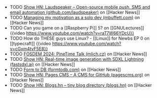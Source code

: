 - TODO [Show HN: Laudspeaker – Open-source mobile push, SMS and email automation (github.com/laudspeaker)](https://news.ycombinator.com/item?id=40585559) on [[Hacker News]]
- TODO [Managing my motivation as a solo dev (mbuffett.com)](https://news.ycombinator.com/item?id=40586587) on [[Hacker News]]
- TODO Can you game on a [[Raspberry Pi]] 5? on [[GNULectures]]
  {{video https://www.youtube.com/watch?v=raT7W66YDcU}}
- TODO How do THESE guys use Linux? - [[Linux]] for Newbs EP 0 on [[typecraft]]
  {{video https://www.youtube.com/watch?v=cGxm4tvF5E8}}
- TODO [FOSDEM 2024: PineTime Talk (mlich.cz)](https://news.ycombinator.com/item?id=39475729) on [[Hacker News]]
- TODO [Show HN: Real-time image generation with SDXL Lightning (fastsdxl.ai)](https://news.ycombinator.com/item?id=39474467) on [[Hacker News]]
- TODO [Form to DB (formtodb.com)](https://news.ycombinator.com/item?id=39475467) on [[Hacker News]]
- TODO [Show HN: Pages CMS – A CMS for GitHub (pagescms.org)](https://news.ycombinator.com/item?id=39467132) on [[Hacker News]]
- TODO [Show HN: Blogs.hn – tiny blog directory (blogs.hn)](https://news.ycombinator.com/item?id=36613727) on [[Hacker News]]